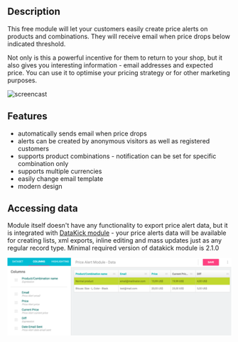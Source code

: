 ## Description
This free module will let your customers easily create price alerts on products and combinations. They will receive email when price drops below indicated threshold.

Not only is this a powerful incentive for them to return to your shop, but it also gives you interesting information - email addresses and expected price. You can use it to optimise your pricing strategy or for other marketing purposes.

![screencast](https://www.getdatakick.com/images/extras/price-alert/screencast.gif)

## Features

- automatically sends email when price drops
- alerts can be created by anonymous visitors as well as registered customers
- supports product combinations - notification can be set for specific combination only
- supports multiple currencies
- easily change email template
- modern design

## Accessing data

Module itself doesn't have any functionality to export price alert data, but it is integrated with [DataKick module](https://www.getdatakick.com/) - your price alerts data will be available for creating lists, xml exports, inline editing and mass updates just as any regular record type. Minimal required version of datakick module is 2.1.0

![price alert datakick integration](images/price-alert-list.png)
